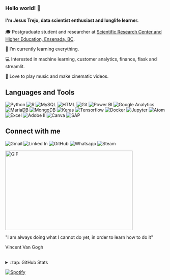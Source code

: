 ### Hello world! 👋

#### I'm Jesus Trejo, data scientist enthusiast and longlife learner.

 🎓 Postgraduate student and researcher at [Scientific Research Center and Higher Education, Ensenada, BC](https://www.cicese.edu.mx/).
 
 🌱 I’m currently learning everything.
 
 💻 Interested in machine learning, customer analytics, finance, flask and streamlit.
 
 🌟 Love to play music and make cinematic videos.
 
 ## Languages and Tools


![Python](https://img.shields.io/badge/python%20-%2314354C.svg?&style=for-the-badge&logo=python&logoColor=white)
![R](https://img.shields.io/badge/R-276DC3?style=for-the-badge&logo=r&logoColor=white)
![MySQL](https://img.shields.io/badge/MySQL-00000F?style=for-the-badge&logo=mysql&logoColor=white)
![HTML](https://img.shields.io/badge/HTML-239120?style=for-the-badge&logo=html5&logoColor=white)
![Git](https://img.shields.io/badge/Git-F05032?style=for-the-badge&logo=git&logoColor=white)
![Power BI](https://img.shields.io/badge/PowerBI-F2C811?style=for-the-badge&logo=Power%20BI&logoColor=white)
![Google Analytics](https://img.shields.io/badge/Google%20Analytics-E37400?style=for-the-badge&logo=google%20analytics&logoColor=white)
![MariaDB](https://img.shields.io/badge/MariaDB-003545?style=for-the-badge&logo=mariadb&logoColor=white)
![MongoDB](https://img.shields.io/badge/MongoDB-4EA94B?style=for-the-badge&logo=mongodb&logoColor=white)
![Keras](https://img.shields.io/badge/Keras-D00000?style=for-the-badge&logo=Keras&logoColor=white)
![Tensorflow](https://img.shields.io/badge/TensorFlow-FF6F00?style=for-the-badge&logo=TensorFlow&logoColor=white)
![Docker](https://img.shields.io/badge/Docker-2CA5E0?style=for-the-badge&logo=docker&logoColor=white)
![Jupyter](https://img.shields.io/badge/Jupyter-F37626.svg?&style=for-the-badge&logo=Jupyter&logoColor=white)
![Atom](https://img.shields.io/badge/Atom-66595C?style=for-the-badge&logo=Atom&logoColor=white)
![Excel](https://img.shields.io/badge/Microsoft_Excel-217346?style=for-the-badge&logo=microsoft-excel&logoColor=white)
![Adobe Il](https://img.shields.io/badge/Adobe%20Illustrator-FF9A00?style=for-the-badge&logo=adobe%20illustrator&logoColor=white)
![Canva](https://img.shields.io/badge/Canva-%2300C4CC.svg?&style=for-the-badge&logo=Canva&logoColor=white)
![SAP](https://img.shields.io/badge/SAP-0FAAFF?style=for-the-badge&logo=sap&logoColor=white)

 ## Connect with me
 
![Gmail](https://img.shields.io/badge/Gmail-D14836?style=for-the-badge&logo=gmail&logoColor=white)
![Linked In](https://img.shields.io/badge/LinkedIn-0077B5?style=for-the-badge&logo=linkedin&logoColor=white)
![GitHub](https://img.shields.io/badge/GitHub-100000?style=for-the-badge&logo=github&logoColor=white)
![Whatsapp](https://img.shields.io/badge/WhatsApp-25D366?style=for-the-badge&logo=whatsapp&logoColor=white)
![Steam](https://img.shields.io/badge/Steam-000000?style=for-the-badge&logo=steam&logoColor=white)


 <img align="center" alt="GIF" src="https://github.com/abhisheknaiidu/abhisheknaiidu/blob/master/code.gif?raw=true" width="400" height="250" />
 
<p>"I am always doing what I cannot do yet, in order to learn how to do it"</p>
                                                      <p>Vincent Van Gogh</p>
</br>

<details>
  <summary>:zap: GitHub Stats</summary>

  <img align="left" alt="shwetarkadam's GitHub Stats" src="https://github-readme-stats.codestackr.vercel.app/api?username=mjrovai&show_icons=true&hide_border=true" />

</details>

[![Spotify](https://<vercel-domain>.vercel.app/api/spotify)](https://open.spotify.com/user/<22trmqomygfn4wcdmeh2qbnta>)
